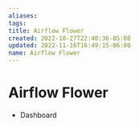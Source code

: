 ```yaml
---
aliases: 
tags: 
title: Airflow Flower
created: 2022-10-27T22:40:36-05:00
updated: 2022-11-16T16:49:15-06:00
name: Airflow Flower
---
```



# Airflow Flower
- Dashboard